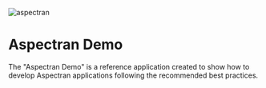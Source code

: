 ![aspectran](http://www.aspectran.com/images/header_aspectran.png)

# Aspectran Demo
The "Aspectran Demo" is a reference application created to show how to develop Aspectran applications following the recommended best practices.